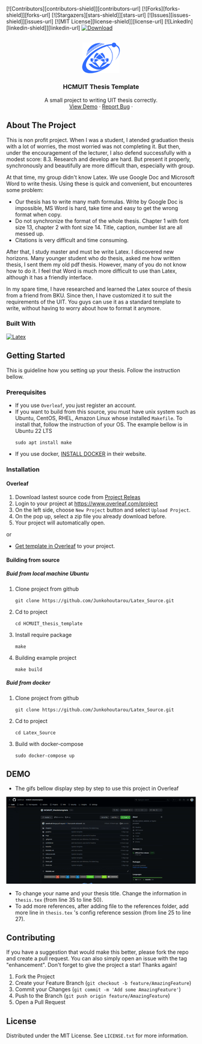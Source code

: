[![Contributors][contributors-shield]][contributors-url]
[![Forks][forks-shield]][forks-url]
[![Stargazers][stars-shield]][stars-url]
[![Issues][issues-shield]][issues-url]
[![MIT License][license-shield]][license-url]
[![LinkedIn][linkedin-shield]][linkedin-url]
[![Download][download-shield]][download-url]
<!-- [![Github All Releases](https://img.shields.io/github/downloads/sonnh-uit/HCMUIT_thesistemplate/total.svg?style=for-the-badge)](https://github.com/sonnh-uit/HCMUIT_thesistemplate) -->


<!-- PROJECT LOGO -->
<br />
<div align="center">
  <a href="https://github.com/Junkohoutarou/Latex_Source.git">
    <img src="imgs/UIT-logo.png" alt="Logo" width="20%">
  </a>

<h3 align="center">HCMUIT Thesis Template</h3>
  </p>
  <p align="center">
    <!-- <a href="https://github.com/Junkohoutarou/Latex_Source.git"><strong>Explore the docs »</strong></a> -->
    <!-- <br /> -->
    A small project to writing UIT thesis correctly.
    <br />
    <a href="https://github.com/Junkohoutarou/Latex_Source/tree/master/imgs/demo">View Demo</a>
    ·
    <a href="https://github.com/Junkohoutarou/Latex_Source/issues">Report Bug</a>
    ·
  </p>
</div>


<!-- ABOUT THE PROJECT -->
## About The Project
This is non profit project. When I was a student, I atended  graduation thesis with a lot of worries, the most worried was not completing it. But then, under the encouragement of the lecturer, I also defend successfully with a modest score: 8.3. Research and develop are hard. But present it properly, synchronously and beautifully are more difficult than, especially with group. 

At that time, my group didn't know Latex. We use Google Doc and Microsoft Word to write thesis. Using these is quick and convenient, but encounteres some problem:
- Our thesis has to write many math formulas. Write by Google Doc is impossible, MS Word is hard, take time and easy to get the wrong format when copy.
- Do not synchronize the format of the whole thesis. Chapter 1 with font size 13, chapter 2 with font size 14. Title, caption, number list are all messed up.
- Citations is very difficult and time consuming. 

After that, I study master and must be write Latex. I discovered new horizons. Many younger student who do thesis, asked me how written thesis, I sent them my old pdf thesis. However, many of you do not know how to do it. I feel that Word is much more difficult to use than Latex, although it has a friendly interface.

In my spare time, I have researched and learned the Latex source of thesis from a friend from BKU. Since then, I have customized it to suit the requirements of the UIT. You guys can use it as a standard template to write, without having to worry about how to format it anymore.
### Built With
[![Latex][Latex]][Latex-url]
<!-- GETTING STARTED -->
## Getting Started
This is guideline how you setting up your thesis. Follow the instruction bellow.

### Prerequisites

- If you use `Overleaf`, you just register an account.
- If you want to build from this source, you must have unix system such as Ubuntu, CentOS, RHEL, Amazon Linux whose installed `Makefile`. To install that, follow the instruction of your OS. The example bellow is in Ubuntu 22 LTS
  ```
  sudo apt install make
  ```
- If you use docker, [INSTALL DOCKER](https://docs.docker.com/engine/install/) in their website.

### Installation

#### Overleaf
1. Download lastest source code from [Project Releas](https://github.com/Junkohoutarou/Latex_Source/releases) 
2. Login to your project at https://www.overleaf.com/project
3. On the left side, choose `New Project` button and select `Upload Project`.
4. On the pop up, select a zip file you already download before.
5. Your project will automatically open.

or 

- [Get template in Overleaf](https://www.overleaf.com/latex/templates/hcmuit-thesistemplate/ghqpckjqdxfz) to your project.
#### Building from source
##### Buid from local machine Ubuntu
1. Clone project from github
    ```
    git clone https://github.com/Junkohoutarou/Latex_Source.git
    ```
2. Cd to project
    ```
    cd HCMUIT_thesis_template
    ```
3. Install require package
    ```
    make
    ```
4. Building example project
    ```
    make build
    ```
##### Buid from docker
1. Clone project from github
    ```
    git clone https://github.com/Junkohoutarou/Latex_Source.git
    ```
2. Cd to project
    ```
    cd Latex_Source
    ```
3. Build with docker-compose
    ```
    sudo docker-compose up
    ```

<!-- USAGE EXAMPLES -->
<!-- ## Usage -->

## DEMO
- The gifs bellow display step by step to use this project in Overleaf
<!-- ### Overleaf -->

![overleaf-demo](imgs/demo/OverLeaf-Demo.gif)

- To change your name and your thesis title. Change the information in `thesis.tex` (from line 35 to line 50). 
- To add more references, after adding file to the references folder, add more line in `thesis.tex` 's config reference session (from line 25 to line 27). 
<!-- CONTRIBUTING -->
## Contributing

If you have a suggestion that would make this better, please fork the repo and create a pull request. You can also simply open an issue with the tag "enhancement".
Don't forget to give the project a star! Thanks again!

1. Fork the Project
2. Create your Feature Branch (`git checkout -b feature/AmazingFeature`)
3. Commit your Changes (`git commit -m 'Add some AmazingFeature'`)
4. Push to the Branch (`git push origin feature/AmazingFeature`)
5. Open a Pull Request


<!-- LICENSE -->
## License

Distributed under the MIT License. See `LICENSE.txt` for more information.



<!-- ACKNOWLEDGMENTS -->
<!-- ## Acknowledgments

* []()
* []()
* []() -->


<!-- MARKDOWN LINKS & IMAGES -->
<!-- https://www.markdownguide.org/basic-syntax/#reference-style-links -->

[download-shield]: https://img.shields.io/github/downloads/sonnh-uit/HCMUIT_thesistemplate/total.svg?style=for-the-badge
[download-url]: https://github.com/sonnh-uit/HCMUIT_thesistemplate

[Latex]: https://img.shields.io/badge/Latex-000000?style=for-the-badge&logo=latex&logoColor=white
[Latex-url]: https://www.latex-project.org/
